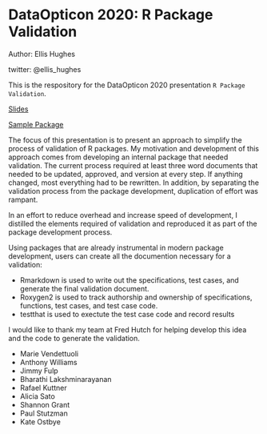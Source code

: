 
#  DataOpticon 2020: R Package Validation 

Author: Ellis Hughes

twitter: @ellis_hughes

<!-- badges: start -->
<!-- badges: end -->

This is the respository for the DataOpticon 2020 presentation `R Package Validation`.


[Slides](https://thebioengineer.github.io/dataOpticon_2020)

[Sample Package](https://www.github.com/thebioengineer/dataOpticon_2020/sample_package/ValidateMe)


The focus of this presentation is to present an approach to simplify the process of validation of R packages. 
My motivation and development of this approach comes from developing an internal package that needed validation.
The current process required at least three word documents that needed to be updated, approved, and version at every step.
If anything changed, most everything had to be rewritten. 
In addition, by separating the validation process from the package development, duplication of effort was rampant. 

In an effort to reduce overhead and increase speed of development, I distilled the elements required of validation and reproduced it as part of the package development process.

Using packages that are already instrumental in modern package development, users can create all the documention necessary for a validation:

- Rmarkdown is used to write out the specifications, test cases, and generate the final validation document.
- Roxygen2 is used to track authorship and ownership of specifications, functions, test cases, and test case code.
- testthat is used to exectute the test case code and record results

I would like to thank my team at Fred Hutch for helping develop this idea and the code to generate the validation.
  - Marie Vendettuoli
  - Anthony Williams
  - Jimmy Fulp 
  - Bharathi Lakshminarayanan
  - Rafael Kuttner
  - Alicia Sato
  - Shannon Grant
  - Paul Stutzman
  - Kate Ostbye


